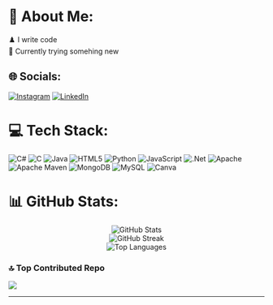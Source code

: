 # 💫 About Me:
♟️ I write code <br>
🔭 Currently trying somehing new<br>


## 🌐 Socials:
[![Instagram](https://img.shields.io/badge/Instagram-%23E4405F.svg?logo=Instagram&logoColor=white)](https://instagram.com/https://www.instagram.com/lakkitha_c/) [![LinkedIn](https://img.shields.io/badge/LinkedIn-%230077B5.svg?logo=linkedin&logoColor=white)](https://www.linkedin.com/in/lakkitha-niwunhella/) 

# 💻 Tech Stack:
![C#](https://img.shields.io/badge/c%23-%23239120.svg?style=for-the-badge&logo=c-sharp&logoColor=white) ![C](https://img.shields.io/badge/c-%2300599C.svg?style=for-the-badge&logo=c&logoColor=white) ![Java](https://img.shields.io/badge/java-%23ED8B00.svg?style=for-the-badge&logo=openjdk&logoColor=white) ![HTML5](https://img.shields.io/badge/html5-%23E34F26.svg?style=for-the-badge&logo=html5&logoColor=white) ![Python](https://img.shields.io/badge/python-3670A0?style=for-the-badge&logo=python&logoColor=ffdd54) ![JavaScript](https://img.shields.io/badge/javascript-%23323330.svg?style=for-the-badge&logo=javascript&logoColor=%23F7DF1E) ![.Net](https://img.shields.io/badge/.NET-5C2D91?style=for-the-badge&logo=.net&logoColor=white) ![Apache](https://img.shields.io/badge/apache-%23D42029.svg?style=for-the-badge&logo=apache&logoColor=white) ![Apache Maven](https://img.shields.io/badge/Apache%20Maven-C71A36?style=for-the-badge&logo=Apache%20Maven&logoColor=white) ![MongoDB](https://img.shields.io/badge/MongoDB-%234ea94b.svg?style=for-the-badge&logo=mongodb&logoColor=white) ![MySQL](https://img.shields.io/badge/mysql-%2300000f.svg?style=for-the-badge&logo=mysql&logoColor=white) ![Canva](https://img.shields.io/badge/Canva-%2300C4CC.svg?style=for-the-badge&logo=Canva&logoColor=white) 
# 📊 GitHub Stats:
<p align="center">
  <img src="https://github-readme-stats.vercel.app/api?username=Lakkitha&theme=dark&hide_border=false&include_all_commits=true&count_private=false" alt="GitHub Stats"/><br/>
  <img src="https://github-readme-streak-stats.herokuapp.com/?user=Lakkitha&theme=dark&hide_border=false" alt="GitHub Streak"/><br/>
  <img src="https://github-readme-stats.vercel.app/api/top-langs/?username=Lakkitha&theme=dark&hide_border=false&include_all_commits=true&count_private=false&layout=compact" alt="Top Languages"/>
</p>

### 🔝 Top Contributed Repo
![](https://github-contributor-stats.vercel.app/api?username=Lakkitha&limit=5&theme=dark&combine_all_yearly_contributions=true)

---


<!-- Proudly created with GPRM ( https://gprm.itsvg.in ) -->
